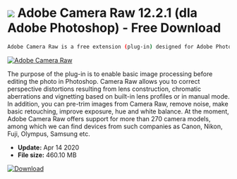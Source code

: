 # ![](https://cdn.softexe.net/static/icon/win.gif) Adobe Camera Raw 12.2.1 (dla Adobe Photoshop) - Free Download

```sh
Adobe Camera Raw is a free extension (plug-in) designed for Adobe Photoshop. It is addressed mainly to professional photographers who want to call and edit photos in RAW format in Photoshop.
```
[![Adobe Camera Raw](https://gallery.dpcdn.pl/imgc/Tools/2788/g_-_420x350_1.5_-_x20110429121439_00.png)](https://softexe.net/win/multimedia/image-viewer/adobe-camera-raw:hgRh.html)

The purpose of the plug-in is to enable basic image processing before editing the photo in Photoshop. Camera Raw allows you to correct perspective distortions resulting from lens construction, chromatic aberrations and vignetting based on built-in lens profiles or in manual mode. In addition, you can pre-trim images from Camera Raw, remove noise, make basic retouching, improve exposure, hue and white balance. At the moment, Adobe Camera Raw offers support for more than 270 camera models, among which we can find devices from such companies as Canon, Nikon, Fuji, Olympus, Samsung etc.


- **Update:** Apr 14 2020
- **File size:** 460.10 MB

[![Download](https://cdn.softexe.net/static/img/download.png)](https://softexe.net/win/multimedia/image-viewer/adobe-camera-raw:hgRh.html)

